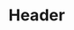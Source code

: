 <!-- TITLE: Draw Blood -->
<!-- SUBTITLE: You draw blood from your veins, filling a bottle for later use.  This spell requies a Glass Bottle to cast. -->

# Header